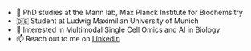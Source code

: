 - 🔬 PhD studies at the Mann lab, Max Planck Institute for Biochemsitry
- 🇩🇪 Student at Ludwig Maximilian University of Munich
- 🌱 Interested in Multimodal Single Cell Omics and AI in Biology
- 📫 Reach out to me on [LinkedIn](https://www.linkedin.com/in/georg-wallmann-926433189/)
